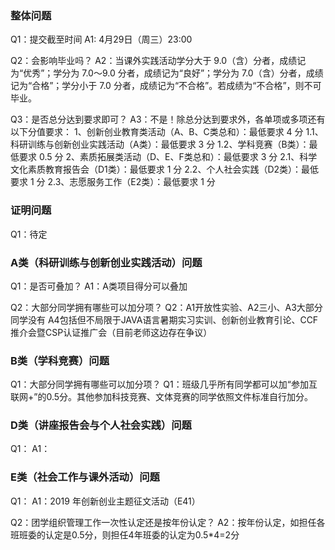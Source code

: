 ### 整体问题
Q1：提交截至时间
A1: 4月29日（周三）23:00

Q2：会影响毕业吗？
A2：当课外实践活动学分大于 9.0（含）分者，成绩记为“优秀”；学分为 7.0～9.0 分者，成绩记为“良好”；学分为 7.0（含）分者，成绩记为“合格”；学分小于 7.0 分者，成绩记为“不合格”。若成绩为“不合格”，则不可毕业。

Q3：是否总分达到要求即可？
A3：不是！除总分达到要求外，各单项或多项还有以下分值要求：
    1、创新创业教育类活动（A、B、C类总和）：最低要求 4 分
       1.1、科研训练与创新创业实践活动（A类）：最低要求 3 分
       1.2、学科竞赛（B类）：最低要求 0.5 分
    2、素质拓展类活动（D、E、F类总和）：最低要求 3 分
       2.1、科学文化素质教育报告会（D1类）：最低要求 1 分
       2.2、个人社会实践（D2类）：最低要求 1 分
       2.3、志愿服务工作（E2类）：最低要求 1 分

### 证明问题
Q1：待定

### A类（科研训练与创新创业实践活动）问题
Q1：是否可叠加？
A1：A类项目得分可以叠加

Q2：大部分同学拥有哪些可以加分项？
Q2：A1开放性实验、A2三小、A3大部分同学没有
    A4包括但不局限于JAVA语言暑期实习实训、创新创业教育引论、CCF推介会暨CSP认证推广会（目前老师这边存在争议）

### B类（学科竞赛）问题
Q1：大部分同学拥有哪些可以加分项？
Q1：班级几乎所有同学都可以加“参加互联网+”的0.5分。其他参加科技竞赛、文体竞赛的同学依照文件标准自行加分。

### D类（讲座报告会与个人社会实践）问题
Q1：
A1：

### E类（社会工作与课外活动）问题
Q1：
A1：2019 年创新创业主题征文活动（E41）

Q2：团学组织管理工作一次性认定还是按年份认定？
A2：按年份认定，如担任各班班委的认定是0.5分，则担任4年班委的认定为0.5*4=2分
